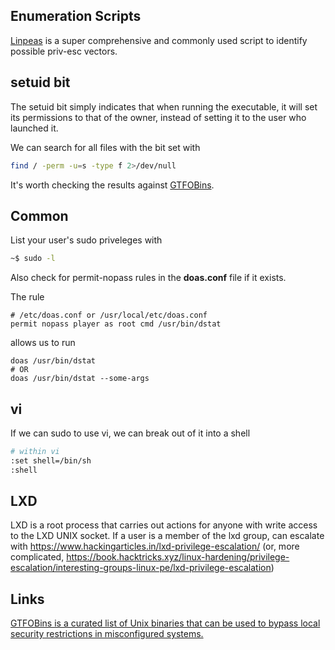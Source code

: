 ## Enumeration Scripts

[Linpeas](https://github.com/carlospolop/PEASS-ng/tree/master/linPEAS) is a super comprehensive and commonly used script to identify possible priv-esc vectors.

## setuid bit

The setuid bit simply indicates that when running the executable, it will set its permissions to that of the owner, instead of setting it to the user who launched it.

We can search for all files with the bit set with

```bash
find / -perm -u=s -type f 2>/dev/null
```

It's worth checking the results against [GTFOBins](https://gtfobins.github.io/).

## Common

List your user's sudo priveleges with

```bash
~$ sudo -l
```

Also check for permit-nopass rules in the **doas.conf** file if it exists.

The rule

```shell
# /etc/doas.conf or /usr/local/etc/doas.conf
permit nopass player as root cmd /usr/bin/dstat
```

allows us to run

```shell
doas /usr/bin/dstat
# OR
doas /usr/bin/dstat --some-args
```

## vi

If we can sudo to use vi, we can break out of it into a shell

```bash
# within vi
:set shell=/bin/sh
:shell
```

## LXD

LXD is a root process that carries out actions for anyone with write access to the LXD UNIX socket. If a user is a member of the lxd group, can escalate with https://www.hackingarticles.in/lxd-privilege-escalation/ (or, more complicated, https://book.hacktricks.xyz/linux-hardening/privilege-escalation/interesting-groups-linux-pe/lxd-privilege-escalation)

## Links

[GTFOBins is a curated list of Unix binaries that can be used to bypass local security restrictions in misconfigured systems.](https://gtfobins.github.io/)